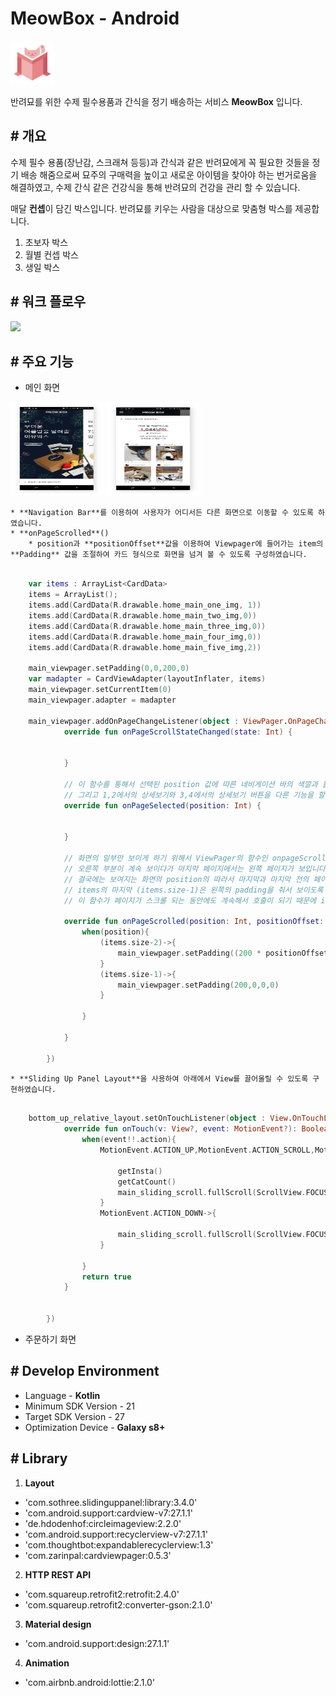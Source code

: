 # MeowBox - Android

<img src="image/meow_box.png" width="70">


반려묘를 위한 수제 필수용품과 간식을 정기 배송하는 서비스 **MeowBox** 입니다.

## # 개요

수제 필수 용품(장난감, 스크래쳐 등등)과 간식과 같은 반려묘에게 꼭 필요한 것들을 정기 배송 해줌으로써 묘주의 구매력을 높이고 새로운 아이템을 찾아야 하는 번거로움을 해결하였고, 수제 간식 같은 건강식을 통해 반려묘의 건강을 관리 할 수 있습니다. 

매달 **컨셉**이 담긴 박스입니다.
반려묘를 키우는 사람을 대상으로 맞춤형 박스를 제공합니다.
1. 초보자 박스
2. 월별 컨셉 박스
3. 생일 박스



## # 워크 플로우

![](/image/meow_box_workflow.png)

## # 주요 기능

* 메인 화면

<img src="image/meowbox_home.png" width="150" height="150"> <img src="image/meowbox_bottom_up.png" width="150" height="150">


	* **Navigation Bar**를 이용하여 사용자가 어디서든 다른 화면으로 이동할 수 있도록 하였습니다. 
	* **onPageScrolled**()
		* position과 **positionOffset**값을 이용하여 Viewpager에 들어가는 item의 **Padding** 값을 조절하여 카드 형식으로 화면을 넘겨 볼 수 있도록 구성하였습니다. 
	

```kotlin

    var items : ArrayList<CardData>
    items = ArrayList();
    items.add(CardData(R.drawable.home_main_one_img, 1))
    items.add(CardData(R.drawable.home_main_two_img,0))
    items.add(CardData(R.drawable.home_main_three_img,0))
    items.add(CardData(R.drawable.home_main_four_img,0))
    items.add(CardData(R.drawable.home_main_five_img,2))

    main_viewpager.setPadding(0,0,200,0)
    var madapter = CardViewAdapter(layoutInflater, items)
    main_viewpager.setCurrentItem(0)
    main_viewpager.adapter = madapter

    main_viewpager.addOnPageChangeListener(object : ViewPager.OnPageChangeListener{
            override fun onPageScrollStateChanged(state: Int) {


            }

            // 이 함수를 통해서 선택된 position 값에 따른 네비게이션 바의 색깔과 툴바의 색을 변경할 수 있다.
            // 그리고 1,2에서의 상세보기와 3,4에서의 상세보기 버튼을 다른 기능을 할 수 있도록 구현할 수 있다.
            override fun onPageSelected(position: Int) {
           

            }

            // 화면의 일부만 보이게 하기 위해서 ViewPager의 함수인 onpageScrolled에서 postion과 Offset을 수정했습니다. 
            // 오른쪽 부분이 계속 보이다가 마지막 페이지에서는 왼쪽 페이지가 보입니다.
            // 결국에는 보여지는 화면의 position의 따라서 마지막과 마지막 전의 페이지만 padding 값을 조절하면 됩니다. 
            // items의 마지막 (items.size-1)은 왼쪽의 padding을 줘서 보이도록 하고 
            // 이 함수가 페이지가 스크롤 되는 동안에도 계속해서 호출이 되기 때문에 items의 마지막 전 (items.size-2) 페이지는
             
            override fun onPageScrolled(position: Int, positionOffset: Float, positionOffsetPixels: Int) {
                when(position){
                    (items.size-2)->{
                        main_viewpager.setPadding((200 * positionOffset).toInt(),0,200 - (200*positionOffset).toInt(),0)
                    }
                    (items.size-1)->{
                        main_viewpager.setPadding(200,0,0,0)
                    }

                }

            }

        })

```
	* **Sliding Up Panel Layout**을 사용하여 아래에서 View를 끌어올릴 수 있도록 구현하였습니다. 

```kotlin

    bottom_up_relative_layout.setOnTouchListener(object : View.OnTouchListener{
            override fun onTouch(v: View?, event: MotionEvent?): Boolean {
                when(event!!.action){
                    MotionEvent.ACTION_UP,MotionEvent.ACTION_SCROLL,MotionEvent.ACTION_MOVE->{
                    	
                        getInsta()
                        getCatCount()
                        main_sliding_scroll.fullScroll(ScrollView.FOCUS_UP)
                    }
                    MotionEvent.ACTION_DOWN->{

                        main_sliding_scroll.fullScroll(ScrollView.FOCUS_UP)
                    }

                }
                return true
            }


        })
```



* 주문하기 화면







## # Develop Environment

* Language - **Kotlin**
* Minimum SDK Version - 21
* Target SDK Version - 27
* Optimization Device - **Galaxy s8+**


## # Library

1. **Layout**
* 'com.sothree.slidinguppanel:library:3.4.0'
* 'com.android.support:cardview-v7:27.1.1'
* 'de.hdodenhof:circleimageview:2.2.0'
* 'com.android.support:recyclerview-v7:27.1.1'
* 'com.thoughtbot:expandablerecyclerview:1.3'
* 'com.zarinpal:cardviewpager:0.5.3'

2. **HTTP REST API**
* 'com.squareup.retrofit2:retrofit:2.4.0'
* 'com.squareup.retrofit2:converter-gson:2.1.0'

3. **Material design**
* 'com.android.support:design:27.1.1'

4. **Animation**
* 'com.airbnb.android:lottie:2.1.0'


